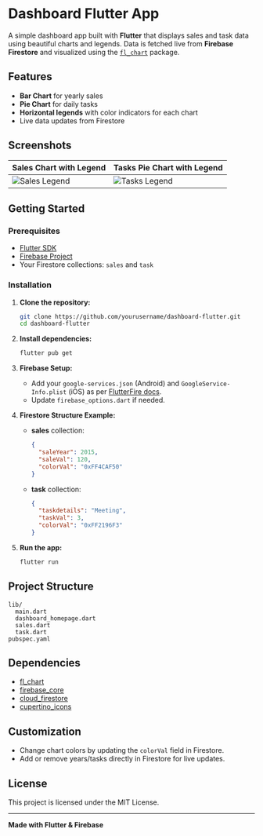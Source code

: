 # Dashboard Flutter App

A simple dashboard app built with **Flutter** that displays sales and task data using beautiful charts and legends. Data is fetched live from **Firebase Firestore** and visualized using the [`fl_chart`](https://pub.dev/packages/fl_chart) package.

## Features

- **Bar Chart** for yearly sales
- **Pie Chart** for daily tasks
- **Horizontal legends** with color indicators for each chart
- Live data updates from Firestore

## Screenshots

| Sales Chart with Legend | Tasks Pie Chart with Legend |
|------------------------|----------------------------|
| ![Sales Legend](https://i.imgur.com/your_sales_legend.png) | ![Tasks Legend](https://i.imgur.com/your_tasks_legend.png) |

## Getting Started

### Prerequisites

- [Flutter SDK](https://flutter.dev/docs/get-started/install)
- [Firebase Project](https://console.firebase.google.com/)
- Your Firestore collections: `sales` and `task`

### Installation

1. **Clone the repository:**
   ```sh
   git clone https://github.com/yourusername/dashboard-flutter.git
   cd dashboard-flutter
   ```

2. **Install dependencies:**
   ```sh
   flutter pub get
   ```

3. **Firebase Setup:**
   - Add your `google-services.json` (Android) and `GoogleService-Info.plist` (iOS) as per [FlutterFire docs](https://firebase.flutter.dev/docs/overview).
   - Update `firebase_options.dart` if needed.

4. **Firestore Structure Example:**

   - **sales** collection:
     ```json
     {
       "saleYear": 2015,
       "saleVal": 120,
       "colorVal": "0xFF4CAF50"
     }
     ```
   - **task** collection:
     ```json
     {
       "taskdetails": "Meeting",
       "taskVal": 3,
       "colorVal": "0xFF2196F3"
     }
     ```

5. **Run the app:**
   ```sh
   flutter run
   ```

## Project Structure

```
lib/
  main.dart
  dashboard_homepage.dart
  sales.dart
  task.dart
pubspec.yaml
```

## Dependencies

- [fl_chart](https://pub.dev/packages/fl_chart)
- [firebase_core](https://pub.dev/packages/firebase_core)
- [cloud_firestore](https://pub.dev/packages/cloud_firestore)
- [cupertino_icons](https://pub.dev/packages/cupertino_icons)

## Customization

- Change chart colors by updating the `colorVal` field in Firestore.
- Add or remove years/tasks directly in Firestore for live updates.

## License

This project is licensed under the MIT License.

---

**Made with Flutter & Firebase**